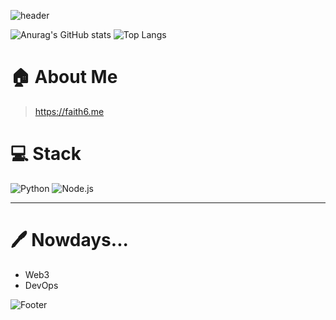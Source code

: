 ![header](https://capsule-render.vercel.app/api?type=waving&color=gradient&height=300&section=header&text=&fontSize=90)


![Anurag's GitHub stats](https://github-readme-stats.vercel.app/api?username=root39293&show_icons=true&theme=default)
![Top Langs](https://github-readme-stats.vercel.app/api/top-langs/?username=root39293&hide=jupyter%20notebook)

# 🏠 About Me
> https://faith6.me


# 💻 Stack

![Python](https://img.shields.io/badge/Python-3776AB?style=for-the-badge&logo=python&logoColor=white)
![Node.js](https://img.shields.io/badge/Node.js-339933?style=for-the-badge&logo=node.js&logoColor=white)

---


# 🖊️ Nowdays... 

- Web3
- DevOps

![Footer](https://capsule-render.vercel.app/api?type=waving&color=gradient&height=200&section=footer)



